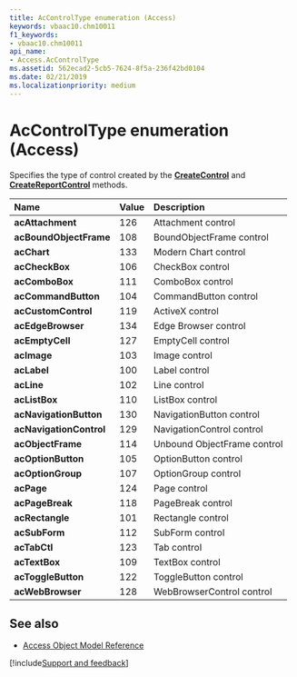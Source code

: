 ```yaml
---
title: AcControlType enumeration (Access)
keywords: vbaac10.chm10011
f1_keywords:
- vbaac10.chm10011
api_name:
- Access.AcControlType
ms.assetid: 562ecad2-5cb5-7624-8f5a-236f42bd0104
ms.date: 02/21/2019
ms.localizationpriority: medium
---
```



# AcControlType enumeration (Access)

Specifies the type of control created by the **[CreateControl](Access.Application.CreateControl.md)** and **[CreateReportControl](access.application.createreportcontrol.md)** methods.

|Name|Value|Description|
|:-----|:-----|:-----|
|**acAttachment**|126|Attachment control|
|**acBoundObjectFrame**|108|BoundObjectFrame control|
|**acChart**|133|Modern Chart control|
|**acCheckBox**|106|CheckBox control|
|**acComboBox**|111|ComboBox control|
|**acCommandButton**|104|CommandButton control|
|**acCustomControl**|119|ActiveX control|
|**acEdgeBrowser**|134|Edge Browser control|
|**acEmptyCell**|127|EmptyCell control|
|**acImage**|103|Image control|
|**acLabel**|100|Label control|
|**acLine**|102|Line control|
|**acListBox**|110|ListBox control|
|**acNavigationButton**|130|NavigationButton control|
|**acNavigationControl**|129|NavigationControl control|
|**acObjectFrame**|114|Unbound ObjectFrame control|
|**acOptionButton**|105|OptionButton control|
|**acOptionGroup**|107|OptionGroup control|
|**acPage**|124|Page control|
|**acPageBreak**|118|PageBreak control|
|**acRectangle**|101|Rectangle control|
|**acSubForm**|112|SubForm control|
|**acTabCtl**|123|Tab control|
|**acTextBox**|109|TextBox control|
|**acToggleButton**|122|ToggleButton control|
|**acWebBrowser**|128|WebBrowserControl control|

## See also

- [Access Object Model Reference](overview/Access/object-model.md)

[!include[Support and feedback](~/includes/feedback-boilerplate.md)]
